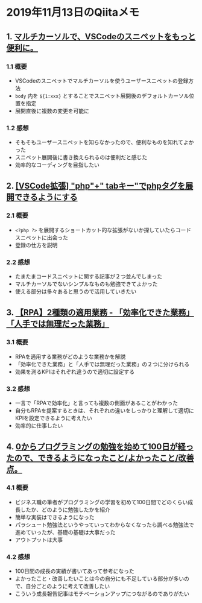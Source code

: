 # 2019年11月13日のQiitaメモ

## 1. [マルチカーソルで、VSCodeのスニペットをもっと便利に。](https://qiita.com/Yametaro/items/40b6c37437056f2a3ed5)

### 1.1 概要

- VSCodeのスニペットでマルチカーソルを使うユーザースニペットの登録方法
- `body` 内を `${1:xxx}` とすることでスニペット展開後のデフォルトカーソル位置を指定
- 展開直後に複数の変更を可能に

### 1.2 感想

- そもそもユーザースニペットを知らなかったので、便利なものを知れてよかった
- スニペット展開後に書き換えられるのは便利だと感じた
- 効率的なコーディングを目指したい

## 2. [[VSCode拡張] "php"+" tabキー"でphpタグ<?php ?>を展開できるようにする](https://qiita.com/super-mana-chan/items/170e5ff10e5d3494f5e9)

### 2.1 概要

- `<?php ?>` を展開するショートカット的な拡張がないか探していたらコードスニペットに出会った
- 登録の仕方を説明

### 2.2 感想

- たまたまコードスニペットに関する記事が２つ並んでしまった
- マルチカーソルでないシンプルなものも勉強できてよかった
- 使える部分は多々あると思うので活用していきたい

## 3. [【RPA】2種類の適用業務 - 「効率化できた業務」「人手では無理だった業務」](https://qiita.com/spaces/items/afdd0c52a825ae7378bb)

### 3.1 概要

- RPAを適用する業務がどのような業務かを解説
- 「効率化できた業務」と「人手では無理だった業務」の２つに分けられる
- 効果を測るKPIはそれぞれ違うので適切に設定する

### 3.2 感想

- 一言で「RPAで効率化」と言っても複数の側面があることがわかった
- 自分もRPAを提案するときは、それぞれの違いをしっかりと理解して適切にKPIを設定できるように考えたい
- 効率的に仕事したい

## 4. [0からプログラミングの勉強を始めて100日が経ったので、できるようになったこと/よかったこと/改善点。](https://qiita.com/Pirori3182/items/bcb30aa2cb23f3be077b)

### 4.1 概要

- ビジネス職の筆者がプログラミングの学習を初めて100日間でどのくらい成長したか、どのように勉強したかを紹介
- 簡単な実装はできるようになった
- パラシュート勉強法というやっていってわからなくなったら調べる勉強法で進めていったが、基礎の基礎は大事だった
- アウトプットは大事

### 4.2 感想

- 100日間の成長の実績が書いてあって参考になった
- よかったこと・改善したいことは今の自分にも不足している部分が多いので、自分ごとのように考えて改善したい
- こういう成長報告記事はモチベーションアップにつながるのでありがたい
